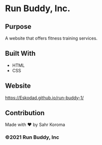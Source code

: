 # Run Buddy, Inc.

## Purpose
A website that offers fitness training services.

## Built With
* HTML
* CSS

## Website
https://Eskodad.github.io/run-buddy-1/

## Contribution
Made with ❤️ by Sahr Koroma

### ©️2021 Run Buddy, Inc
